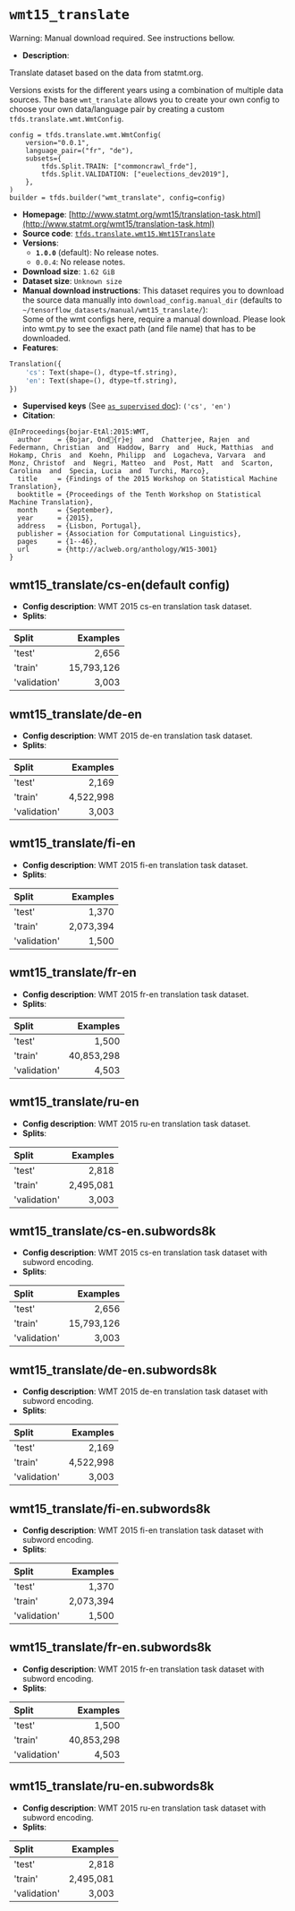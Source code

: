 <div itemscope itemtype="http://schema.org/Dataset">
  <div itemscope itemprop="includedInDataCatalog" itemtype="http://schema.org/DataCatalog">
    <meta itemprop="name" content="TensorFlow Datasets" />
  </div>

  <meta itemprop="name" content="wmt15_translate" />
  <meta itemprop="description" content="Translate dataset based on the data from statmt.org.&#10;&#10;Versions exists for the different years using a combination of multiple data&#10;sources. The base `wmt_translate` allows you to create your own config to choose&#10;your own data/language pair by creating a custom `tfds.translate.wmt.WmtConfig`.&#10;&#10;```&#10;config = tfds.translate.wmt.WmtConfig(&#10;    version=&quot;0.0.1&quot;,&#10;    language_pair=(&quot;fr&quot;, &quot;de&quot;),&#10;    subsets={&#10;        tfds.Split.TRAIN: [&quot;commoncrawl_frde&quot;],&#10;        tfds.Split.VALIDATION: [&quot;euelections_dev2019&quot;],&#10;    },&#10;)&#10;builder = tfds.builder(&quot;wmt_translate&quot;, config=config)&#10;```&#10;&#10;&#10;&#10;To use this dataset:&#10;&#10;```python&#10;import tensorflow_datasets as tfds&#10;&#10;ds = tfds.load(&#x27;wmt15_translate&#x27;, split=&#x27;train&#x27;)&#10;for ex in ds.take(4):&#10;  print(ex)&#10;```&#10;&#10;See [the guide](https://www.tensorflow.org/datasets/overview) for more&#10;informations on [tensorflow_datasets](https://www.tensorflow.org/datasets).&#10;&#10;" />
  <meta itemprop="url" content="https://www.tensorflow.org/datasets/catalog/wmt15_translate" />
  <meta itemprop="sameAs" content="http://www.statmt.org/wmt15/translation-task.html" />
  <meta itemprop="citation" content="&#10;@InProceedings{bojar-EtAl:2015:WMT,&#10;  author    = {Bojar, Ond{r}ej  and  Chatterjee, Rajen  and  Federmann, Christian  and  Haddow, Barry  and  Huck, Matthias  and  Hokamp, Chris  and  Koehn, Philipp  and  Logacheva, Varvara  and  Monz, Christof  and  Negri, Matteo  and  Post, Matt  and  Scarton, Carolina  and  Specia, Lucia  and  Turchi, Marco},&#10;  title     = {Findings of the 2015 Workshop on Statistical Machine Translation},&#10;  booktitle = {Proceedings of the Tenth Workshop on Statistical Machine Translation},&#10;  month     = {September},&#10;  year      = {2015},&#10;  address   = {Lisbon, Portugal},&#10;  publisher = {Association for Computational Linguistics},&#10;  pages     = {1--46},&#10;  url       = {http://aclweb.org/anthology/W15-3001}&#10;}&#10;" />
</div>

# `wmt15_translate`

Warning: Manual download required. See instructions bellow.

*   **Description**:

Translate dataset based on the data from statmt.org.

Versions exists for the different years using a combination of multiple data
sources. The base `wmt_translate` allows you to create your own config to choose
your own data/language pair by creating a custom `tfds.translate.wmt.WmtConfig`.

```
config = tfds.translate.wmt.WmtConfig(
    version="0.0.1",
    language_pair=("fr", "de"),
    subsets={
        tfds.Split.TRAIN: ["commoncrawl_frde"],
        tfds.Split.VALIDATION: ["euelections_dev2019"],
    },
)
builder = tfds.builder("wmt_translate", config=config)
```

*   **Homepage**:
    [http://www.statmt.org/wmt15/translation-task.html](http://www.statmt.org/wmt15/translation-task.html)
*   **Source code**:
    [`tfds.translate.wmt15.Wmt15Translate`](https://github.com/tensorflow/datasets/tree/master/tensorflow_datasets/translate/wmt15.py)
*   **Versions**:
    *   **`1.0.0`** (default): No release notes.
    *   `0.0.4`: No release notes.
*   **Download size**: `1.62 GiB`
*   **Dataset size**: `Unknown size`
*   **Manual download instructions**: This dataset requires you to download the
    source data manually into `download_config.manual_dir`
    (defaults to `~/tensorflow_datasets/manual/wmt15_translate/`):<br/>
    Some of the wmt configs here, require a manual download.
    Please look into wmt.py to see the exact path (and file name) that has to
    be downloaded.
*   **Features**:

```python
Translation({
    'cs': Text(shape=(), dtype=tf.string),
    'en': Text(shape=(), dtype=tf.string),
})
```

*   **Supervised keys** (See
    [`as_supervised` doc](https://www.tensorflow.org/datasets/api_docs/python/tfds/load)):
    `('cs', 'en')`
*   **Citation**:

```
@InProceedings{bojar-EtAl:2015:WMT,
  author    = {Bojar, Ond{r}ej  and  Chatterjee, Rajen  and  Federmann, Christian  and  Haddow, Barry  and  Huck, Matthias  and  Hokamp, Chris  and  Koehn, Philipp  and  Logacheva, Varvara  and  Monz, Christof  and  Negri, Matteo  and  Post, Matt  and  Scarton, Carolina  and  Specia, Lucia  and  Turchi, Marco},
  title     = {Findings of the 2015 Workshop on Statistical Machine Translation},
  booktitle = {Proceedings of the Tenth Workshop on Statistical Machine Translation},
  month     = {September},
  year      = {2015},
  address   = {Lisbon, Portugal},
  publisher = {Association for Computational Linguistics},
  pages     = {1--46},
  url       = {http://aclweb.org/anthology/W15-3001}
}
```

## wmt15_translate/cs-en(default config)

*   **Config description**: WMT 2015 cs-en translation task dataset.
*   **Splits**:

Split        | Examples
:----------- | ---------:
'test'       | 2,656
'train'      | 15,793,126
'validation' | 3,003

## wmt15_translate/de-en

*   **Config description**: WMT 2015 de-en translation task dataset.
*   **Splits**:

Split        | Examples
:----------- | --------:
'test'       | 2,169
'train'      | 4,522,998
'validation' | 3,003

## wmt15_translate/fi-en

*   **Config description**: WMT 2015 fi-en translation task dataset.
*   **Splits**:

Split        | Examples
:----------- | --------:
'test'       | 1,370
'train'      | 2,073,394
'validation' | 1,500

## wmt15_translate/fr-en

*   **Config description**: WMT 2015 fr-en translation task dataset.
*   **Splits**:

Split        | Examples
:----------- | ---------:
'test'       | 1,500
'train'      | 40,853,298
'validation' | 4,503

## wmt15_translate/ru-en

*   **Config description**: WMT 2015 ru-en translation task dataset.
*   **Splits**:

Split        | Examples
:----------- | --------:
'test'       | 2,818
'train'      | 2,495,081
'validation' | 3,003

## wmt15_translate/cs-en.subwords8k

*   **Config description**: WMT 2015 cs-en translation task dataset with subword
    encoding.
*   **Splits**:

Split        | Examples
:----------- | ---------:
'test'       | 2,656
'train'      | 15,793,126
'validation' | 3,003

## wmt15_translate/de-en.subwords8k

*   **Config description**: WMT 2015 de-en translation task dataset with subword
    encoding.
*   **Splits**:

Split        | Examples
:----------- | --------:
'test'       | 2,169
'train'      | 4,522,998
'validation' | 3,003

## wmt15_translate/fi-en.subwords8k

*   **Config description**: WMT 2015 fi-en translation task dataset with subword
    encoding.
*   **Splits**:

Split        | Examples
:----------- | --------:
'test'       | 1,370
'train'      | 2,073,394
'validation' | 1,500

## wmt15_translate/fr-en.subwords8k

*   **Config description**: WMT 2015 fr-en translation task dataset with subword
    encoding.
*   **Splits**:

Split        | Examples
:----------- | ---------:
'test'       | 1,500
'train'      | 40,853,298
'validation' | 4,503

## wmt15_translate/ru-en.subwords8k

*   **Config description**: WMT 2015 ru-en translation task dataset with subword
    encoding.
*   **Splits**:

Split        | Examples
:----------- | --------:
'test'       | 2,818
'train'      | 2,495,081
'validation' | 3,003
